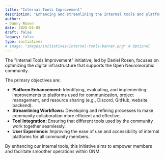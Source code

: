 ```yaml
---
title: "Internal Tools Improvement"
description: "Enhancing and streamlining the internal tools and platforms used by the ONM community to improve collaboration and efficiency."
author: 
- Danny Rosen
date: 2025-01-05
draft: false
legacy: false
type: initiatives
# image: "images/initiatives/internal-tools-banner.png" # Optional
---
```


The "Internal Tools Improvement" initiative, led by Daniel Rosen, focuses on optimizing the digital infrastructure that supports the Open Neuromorphic community.

The primary objectives are:

*   **Platform Enhancement:** Identifying, evaluating, and implementing improvements to platforms used for communication, project management, and resource sharing (e.g., Discord, GitHub, website backend).
*   **Streamlining Workflows:** Developing and refining processes to make community collaboration more efficient and effective.
*   **Tool Integration:** Ensuring that different tools used by the community work together seamlessly.
*   **User Experience:** Improving the ease of use and accessibility of internal platforms for all community members.

By enhancing our internal tools, this initiative aims to empower members and facilitate smoother operations within ONM.
